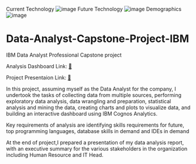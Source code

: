 Current Technology
![image](https://github.com/Talk2David1/IBM_Data_Analysis_Assignment-Dashboards/assets/107730513/b60cb456-ec88-4dbb-802c-6ef673be36bc)
Future Technology
![image](https://github.com/Talk2David1/IBM_Data_Analysis_Assignment-Dashboards/assets/107730513/aadfc707-2845-4df5-856d-836b5a026a8f)
Demographics
![image](https://github.com/Talk2David1/IBM_Data_Analysis_Assignment-Dashboards/assets/107730513/9ed5b597-a6e0-440e-83b2-b7e2f91fb271)

# Data-Analyst-Capstone-Project-IBM
IBM Data Analyst Professional Capstone project

Analysis Dashboard Link: [:link:](https://eu-de.dataplatform.cloud.ibm.com/dashboards/1b000c35-d301-4475-a59c-89c32e463130/view/513cdd3e03ec69ec4cb0eee407ca250e74662d59b7bbd103d5807b490e687297f36113c4c87d480fd3420c64f1bd1a0bcc)

Project Presentaion Link: [:link:](https://drive.google.com/file/d/1Ni0AdFz1-576X5W9E7ZzRSr31YhOAYtf/view?usp=sharing)

In this project, assuming myself as the Data Analyst for the company, I undertook the tasks of collecting data from multiple sources, performing exploratory data analysis, data wrangling and preparation, statistical analysis and mining the data, creating charts and plots to visualize data, and building an interactive dashboard using IBM Cognos Analytics.

Key requirements of analysis are identifying skills requirements for future, top programming languages, database skills in demand and IDEs in demand

At the end of project,I prepared a presentation of my data analysis report, with an executive summary for the various stakeholders in the organization including Human Resource and IT Head.
